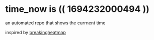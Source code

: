# time_now is (( 1694232000494 ))

an automated repo that shows the currnent time

inspired by [breakingheatmap](https://github.com/breakingheatmap/breakingheatmap)